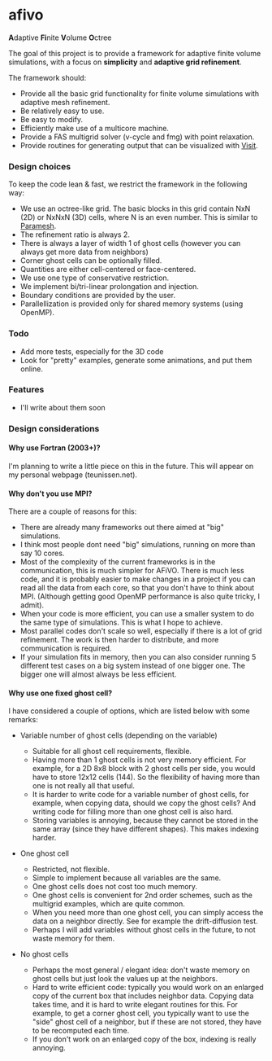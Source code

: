 afivo
=====

<b>A</b>daptive <b>Fi</b>nite <b>V</b>olume <b>O</b>ctree

The goal of this project is to provide a framework for adaptive finite volume
simulations, with a focus on **simplicity** and **adaptive grid refinement**.

The framework should:

* Provide all the basic grid functionality for finite volume simulations with
  adaptive mesh refinement.
* Be relatively easy to use.
* Be easy to modify.
* Efficiently make use of a multicore machine.
* Provide a FAS multigrid solver (v-cycle and fmg) with point relaxation.
* Provide routines for generating output that can be visualized with
  [Visit](https://wci.llnl.gov/simulation/computer-codes/visit).

### Design choices

To keep the code lean & fast, we restrict the framework in the following way:

* We use an octree-like grid. The basic blocks in this grid contain NxN (2D) or
  NxNxN (3D) cells, where N is an even number. This is similar to
  [Paramesh](http://www.physics.drexel.edu/~olson/paramesh-doc/Users_manual/amr.html).
* The refinement ratio is always 2.
* There is always a layer of width 1 of ghost cells (however you can always get
  more data from neighbors)
* Corner ghost cells can be optionally filled.
* Quantities are either cell-centered or face-centered.
* We use one type of conservative restriction.
* We implement bi/tri-linear prolongation and injection.
* Boundary conditions are provided by the user.
* Parallellization is provided only for shared memory systems (using OpenMP).

### Todo
* Add more tests, especially for the 3D code
* Look for "pretty" examples, generate some animations, and put them online.

### Features
* I'll write about them soon

### Design considerations

#### Why use Fortran (2003+)?

I'm planning to write a little piece on this in the future. This will appear on
my personal webpage (teunissen.net).

#### Why don't you use MPI?

There are a couple of reasons for this:

* There are already many frameworks out there aimed at "big" simulations.
* I think most people dont need "big" simulations, running on more than say 10
  cores.
* Most of the complexity of the current frameworks is in the communication, this
  is much simpler for AFiVO. There is much less code, and it is probably easier
  to make changes in a project if you can read all the data from each core, so
  that you don't have to think about MPI. (Although getting good OpenMP
  performance is also quite tricky, I admit).
* When your code is more efficient, you can use a smaller system to do the same
  type of simulations. This is what I hope to achieve.
* Most parallel codes don't scale so well, especially if there is a lot of grid
  refinement. The work is then harder to distribute, and more communication is
  required.
* If your simulation fits in memory, then you can also consider running 5
  different test cases on a big system instead of one bigger one. The bigger one
  will almost always be less efficient.

#### Why use one fixed ghost cell?

I have considered a couple of options, which are listed below with some remarks:

* Variable number of ghost cells (depending on the variable)

	* Suitable for all ghost cell requirements, flexible.
	* Having more than 1 ghost cells is not very memory efficient. For example,
	  for a 2D 8x8 block with 2 ghost cells per side, you would have to store
	  12x12 cells (144). So the flexibility of having more than one is not really
	  all that useful.
	* It is harder to write code for a variable number of ghost cells, for
      example, when copying data, should we copy the ghost cells? And writing
      code for filling more than one ghost cell is also hard.
	* Storing variables is annoying, because they cannot be stored in the same
      array (since they have different shapes). This makes indexing harder.

* One ghost cell

	* Restricted, not flexible.
	* Simple to implement because all variables are the same.
	* One ghost cells does not cost too much memory.
	* One ghost cells is convenient for 2nd order schemes, such as the multigrid
      examples, which are quite common.
	* When you need more than one ghost cell, you can simply access the data on
      a neighbor directly. See for example the drift-diffusion test.
	* Perhaps I will add variables without ghost cells in the future, to not
      waste memory for them.

* No ghost cells

	* Perhaps the most general / elegant idea: don't waste memory on ghost cells
      but just look the values up at the neighbors.
	* Hard to write efficient code: typically you would work on an enlarged copy
      of the current box that includes neighbor data. Copying data takes time,
      and it is hard to write elegant routines for this. For example, to get a
      corner ghost cell, you typically want to use the "side" ghost cell of a
      neighbor, but if these are not stored, they have to be recomputed each
      time.
	* If you don't work on an enlarged copy of the box, indexing is really
      annoying.

